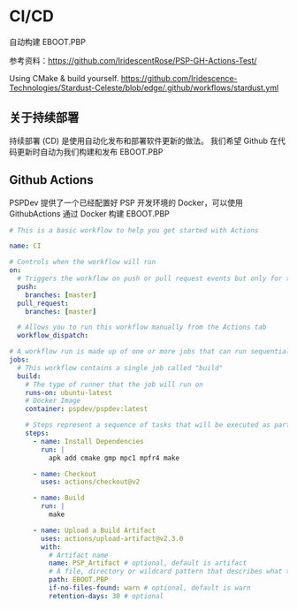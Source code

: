 # CI/CD

自动构建 EBOOT.PBP

参考资料：https://github.com/IridescentRose/PSP-GH-Actions-Test/

Using CMake & build yourself.
https://github.com/Iridescence-Technologies/Stardust-Celeste/blob/edge/.github/workflows/stardust.yml

## 关于持续部署

持续部署 (CD) 是使用自动化发布和部署软件更新的做法。 我们希望 Github 在代码更新时自动为我们构建和发布 EBOOT.PBP

## Github Actions

PSPDev 提供了一个已经配置好 PSP 开发环境的 Docker，可以使用 GithubActions 通过 Docker 构建 EBOOT.PBP

```yml
# This is a basic workflow to help you get started with Actions

name: CI

# Controls when the workflow will run
on:
  # Triggers the workflow on push or pull request events but only for the master branch
  push:
    branches: [master]
  pull_request:
    branches: [master]

  # Allows you to run this workflow manually from the Actions tab
  workflow_dispatch:

# A workflow run is made up of one or more jobs that can run sequentially or in parallel
jobs:
  # This workflow contains a single job called "build"
  build:
    # The type of runner that the job will run on
    runs-on: ubuntu-latest
    # Docker Image
    container: pspdev/pspdev:latest

    # Steps represent a sequence of tasks that will be executed as part of the job
    steps:
      - name: Install Dependencies
        run: |
          apk add cmake gmp mpc1 mpfr4 make

      - name: Checkout
        uses: actions/checkout@v2

      - name: Build
        run: |
          make

      - name: Upload a Build Artifact
        uses: actions/upload-artifact@v2.3.0
        with:
          # Artifact name
          name: PSP_Artifact # optional, default is artifact
          # A file, directory or wildcard pattern that describes what to upload
          path: EBOOT.PBP
          if-no-files-found: warn # optional, default is warn
          retention-days: 30 # optional
```
